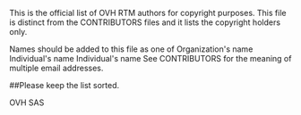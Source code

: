 This is the official list of OVH RTM authors for copyright purposes.
This file is distinct from the CONTRIBUTORS files
and it lists the copyright holders only.
 
Names should be added to this file as one of
Organization's name
Individual's name <submission email address>
Individual's name <submission email address> <email2> <emailN>
See CONTRIBUTORS for the meaning of multiple email addresses.
 
##Please keep the list sorted.
 
OVH SAS
